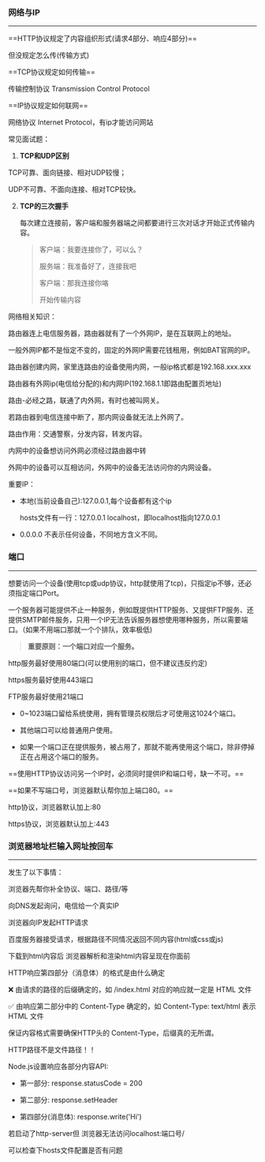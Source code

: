 ### 网络与IP

---





==HTTP协议规定了内容组织形式(请求4部分、响应4部分)==

但没规定怎么传(传输方式)



==TCP协议规定如何传输==

传输控制协议 Transmission Control Protocol



==IP协议规定如何联网==

网络协议 Internet Protocol，有ip才能访问网站



常见面试题：

1. **TCP和UDP区别**

TCP可靠、面向链接、相对UDP较慢；

UDP不可靠、不面向连接、相对TCP较快。

2. **TCP的三次握手**

   每次建立连接前，客户端和服务器端之间都要进行三次对话才开始正式传输内容。

   > 客户端：我要连接你了，可以么？
   >
   > 服务端：我准备好了，连接我吧
   >
   > 客户端：那我连接你咯
   >
   > 开始传输内容



网络相关知识：

路由器连上电信服务器，路由器就有了一个外网IP，是在互联网上的地址。

一般外网IP都不是恒定不变的，固定的外网IP需要花钱租用，例如BAT官网的IP。



路由器创建内网，家里连路由的设备使用内网，一般ip格式都是192.168.xxx.xxx



路由器有外网ip(电信给分配的)和内网IP(192.168.1.1即路由配置页地址)

路由-必经之路，联通了内外网，有时也被叫网关。

若路由器到电信连接中断了，那内网设备就无法上外网了。 

路由作用：交通警察，分发内容，转发内容。



内网中的设备想访问外网必须经过路由器中转

外网中的设备可以互相访问，外网中的设备无法访问你的内网设备。



重要IP：

- 本地(当前设备自己):127.0.0.1,每个设备都有这个ip

  hosts文件有一行：127.0.0.1 localhost，即localhost指向127.0.0.1

- 0.0.0.0 不表示任何设备，不同地方含义不同。



### 端口

---



想要访问一个设备(使用tcp或udp协议，http就使用了tcp)，只指定ip不够，还必须指定端口Port。



一个服务器可能提供不止一种服务，例如既提供HTTP服务、又提供FTP服务、还提供SMTP邮件服务，只用一个IP无法告诉服务器想使用哪种服务，所以需要端口。（如果不用端口那就一个个排队，效率极低)



> **重要原则：一个端口对应一个服务。**

http服务最好使用80端口(可以使用别的端口，但不建议违反约定)

https服务最好使用443端口

FTP服务最好使用21端口



- 0~1023端口留给系统使用，拥有管理员权限后才可使用这1024个端口。

- 其他端口可以给普通用户使用。

- 如果一个端口正在提供服务，被占用了，那就不能再使用这个端口，除非停掉正在占用这个端口的服务。



==使用HTTP协议访问另一个IP时，必须同时提供IP和端口号，缺一不可。==



==如果不写端口号，浏览器默认帮你加上端口80。==

http协议，浏览器默认加上:80

https协议，浏览器默认加上:443



### 浏览器地址栏输入网址按回车

---

发生了以下事情：



浏览器先帮你补全协议、端口、路径/等

向DNS发起询问，电信给一个真实IP

浏览器向IP发起HTTP请求

百度服务器接受请求，根据路径不同情况返回不同内容(html或css或js)

下载到html内容后 浏览器解析和渲染html内容呈现在你面前





HTTP响应第四部分（消息体）的格式是由什么确定

❌ 由请求的路径的后缀确定的，如 /index.html 对应的响应就一定是 HTML 文件

✅ 由响应第二部分中的 Content-Type 确定的，如 Content-Type: text/html 表示 HTML 文件



保证内容格式需要确保HTTP头的 Content-Type，后缀真的无所谓。



HTTP路径不是文件路径！！



Node.js设置响应各部分内容API:

- 第一部分: response.statusCode = 200

- 第二部分: response.setHeader

- 第四部分(消息体): response.write('Hi')



若启动了http-server但 浏览器无法访问localhost:端口号/

可以检查下hosts文件配置是否有问题
